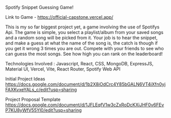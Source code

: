 Spotify Snippet Guessing Game!

Link to Game - https://official-capstone.vercel.app/

This is my so far biggest project yet, a game involving the use of Spotifys Api.
The game is simple, you select a playlist/album from your saved songs and a random song will be picked from it. 
Your job is to hear the snippet, and make a guess at what the name of the song is, the catch is though if you get it wrong 3 times you are out. 
Compete with your friends to see who can guess the most songs.
See how high you can rank on the leaderboard!

Technologies Involved :
Javascript, React, CSS, MongoDB, ExpressJS, Material UI, Vercel, Vite, React Router, Spotify Web API 

Initial Project Ideas
https://docs.google.com/document/d/1b2X8iOdCrc4Y85bGALN6VT4iXfn0yjFAXKvxeYALs_c/edit?usp=sharing

Project Proposal Template
https://docs.google.com/document/d/1JFLEqfV1w3cZxRoDcKXiJHF0v6FEvP7KU8yWfV55Yl0/edit?usp=sharing

